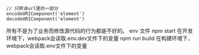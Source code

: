 ```
// 只转译url里的一部分
encodeURIComponent('element')
decodeURIComponent('element')
```
所有不是为了业务而修改源代码的行为都是不好的。
env 文件
npm start 在开发环境下，webpack会读取.env.dev文件下的变量
npm run build 在构建环境下，webpack会读取.env文件下的变量
